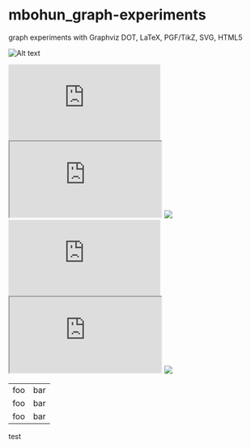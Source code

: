 mbohun_graph-experiments
========================

graph experiments with Graphviz DOT, LaTeX, PGF/TikZ, SVG, HTML5

![Alt text](https://raw.github.com/mbohun/mbohun_graph-experiments/master/boost-dep-tree.dot.png "svg test")

<embed src="https://raw.github.com/mbohun/mbohun_graph-experiments/master/boost-dep-tree.dot.svg" type="image/svg+xml" >
</embed> 

<object data="https://raw.github.com/mbohun/mbohun_graph-experiments/master/boost-dep-tree.dot.svg" type="image/svg+xml" >
</object> 

<iframe src="https://raw.github.com/mbohun/mbohun_graph-experiments/master/boost-dep-tree.dot.svg">
</iframe>

<img src="https://raw.github.com/mbohun/mbohun_graph-experiments/master/boost-dep-tree.dot.svg">
</img>

<embed src="http://users.on.net/~mbohun/src/architecture-01-sink.dot.svg" type="image/svg+xml" >
</embed> 

<object data="http://users.on.net/~mbohun/src/architecture-01-sink.dot.svg" type="image/svg+xml" >
</object> 

<iframe src="http://users.on.net/~mbohun/src/architecture-01-sink.dot.svg">
</iframe>

<img src="http://users.on.net/~mbohun/src/architecture-01-sink.dot.svg">
</img>

<table>
	<tr>
		<td>foo</td><td>bar</td>
	</tr>
	<tr>
		<td>foo</td><td>bar</td>
	</tr>
	<tr>
		<td>foo</td><td>bar</td>
	</tr>
</table>

test
